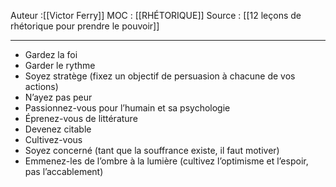 
Auteur :[[Victor Ferry]]
MOC : [[RHÉTORIQUE]]
Source : [[12 leçons de rhétorique pour prendre le pouvoir]]
***

* Gardez la foi
* Garder le rythme 
* Soyez stratège (fixez un objectif de persuasion à chacune de vos actions)
* N’ayez pas peur
* Passionnez-vous pour l’humain et sa psychologie 
* Éprenez-vous de littérature
* Devenez citable
* Cultivez-vous
* Soyez concerné (tant que la souffrance existe, il faut motiver)
* Emmenez-les de l’ombre à la lumière (cultivez l’optimisme et l’espoir, pas l’accablement)